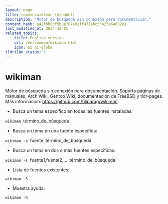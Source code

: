 ```yaml
---
layout: page
title: common/wikiman (español)
description: "Motor de búsqueda sin conexión para documentación."
content_hash: a42fbb0cf9b8e787491ff471abc5c425a6a682e1
last_modified_at: 2024-12-01
related_topics:
  - title: English version
    url: /en/common/wikiman.html
    icon: bi bi-globe
tldri18n_status: 2
---
```

# wikiman

Motor de búsqueda sin conexión para documentación.
Soporta páginas de manuales, Arch Wiki, Gentoo Wiki, documentación de FreeBSD y tldr-pages.
Más información: <https://github.com/filiparag/wikiman>.

- Busca un tema específico en todas las fuentes instaladas:

`wikiman `<span class="tldr-var badge badge-pill bg-dark-lm bg-white-dm text-white-lm text-dark-dm font-weight-bold">término_de_búsqueda</span>

- Busca un tema en una fuente específica:

`wikiman -s `<span class="tldr-var badge badge-pill bg-dark-lm bg-white-dm text-white-lm text-dark-dm font-weight-bold">fuente</span>` `<span class="tldr-var badge badge-pill bg-dark-lm bg-white-dm text-white-lm text-dark-dm font-weight-bold">término_de_búsqueda</span>

- Busca un tema en dos o más fuentes específicas:

`wikiman -s `<span class="tldr-var badge badge-pill bg-dark-lm bg-white-dm text-white-lm text-dark-dm font-weight-bold">fuente1,fuente2,...</span>` `<span class="tldr-var badge badge-pill bg-dark-lm bg-white-dm text-white-lm text-dark-dm font-weight-bold">término_de_búsqueda</span>

- Lista de fuentes existentes:

`wikiman -S`

- Muestra ayuda:

`wikiman -h`
